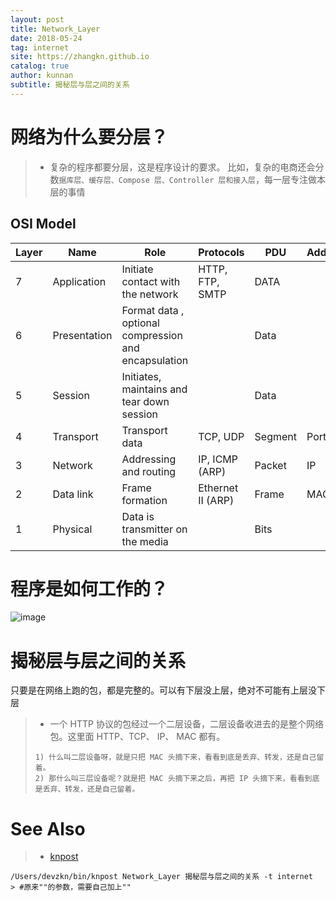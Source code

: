 ```yaml
---
layout: post
title: Network_Layer
date: 2018-05-24
tag: internet
site: https://zhangkn.github.io
catalog: true
author: kunnan
subtitle: 揭秘层与层之间的关系
---
```




# 网络为什么要分层？


>* 复杂的程序都要分层，这是程序设计的要求。
比如，复杂的电商还会分数`据库层、缓存层、Compose 层、Controller 层和接入层`，每一层专注做本层的事情

## OSI Model

| Layer | Name         | Role                                                 | Protocols         | PDU     | Address |
| ----- | ------------ | ---------------------------------------------------- | ----------------- | ------- | ------- |
| 7     | Application  | Initiate contact with the network                    | HTTP, FTP, SMTP   | DATA    |         |
| 6     | Presentation | Format data , optional compression and encapsulation |                   | Data    |         |
| 5     | Session      | Initiates, maintains and tear down session           |                   | Data    |         |
| 4     | Transport    | Transport data                                       | TCP, UDP          | Segment | Port    |
| 3     | Network      | Addressing and routing                               | IP, ICMP (ARP)    | Packet  | IP      |
| 2     | Data link    | Frame formation                                      | Ethernet II (ARP) | Frame   | MAC     |
| 1     | Physical     | Data is transmitter on the media                     |                   | Bits    |         |

 

# 程序是如何工作的？

![image](https://wx4.sinaimg.cn/large/006tBeITgy1frmgpgx22fj30zs0zkdke.jpg)

# 揭秘层与层之间的关系


只要是在网络上跑的包，都是完整的。可以有下层没上层，绝对不可能有上层没下层


>* 一个 HTTP 协议的包经过一个二层设备，二层设备收进去的是整个网络包。这里面 HTTP、TCP、 IP、 MAC 都有。
>```
>1) 什么叫二层设备呀，就是只把 MAC 头摘下来，看看到底是丢弃、转发，还是自己留着。
>2) 那什么叫三层设备呢？就是把 MAC 头摘下来之后，再把 IP 头摘下来，看看到底是丢弃、转发，还是自己留着。
>```


# See Also 

>* [knpost](https://github.com/zhangkn/KNBin/blob/master/knpost) 
>
```
/Users/devzkn/bin/knpost Network_Layer 揭秘层与层之间的关系 -t internet
> #原来""的参数，需要自己加上""
```

